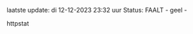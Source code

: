 laatste update: 
di 12-12-2023 23:32   uur 
Status: FAALT - geel - 
<div class="service Y">httpstat</div>